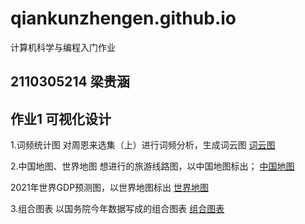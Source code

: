 # qiankunzhengen.github.io
计算机科学与编程入门作业

## 2110305214 梁贵涵
## 作业1 可视化设计
1.词频统计图
对周恩来选集（上）进行词频分析，生成词云图
[词云图](https://qiankunzhengen.github.io/wordCloud.html)

2.中国地图、世界地图
想进行的旅游线路图，以中国地图标出；
[中国地图](https://qiankunzhengen.github.io/旅游线路图.html)

2021年世界GDP预测图，以世界地图标出
[世界地图](https://qiankunzhengen.github.io/2021年世界各国GDP预测图.html)

3.组合图表
以国务院今年数据写成的组合图表
[组合图表](https://qiankunzhengen.github.io/组合图.html)
